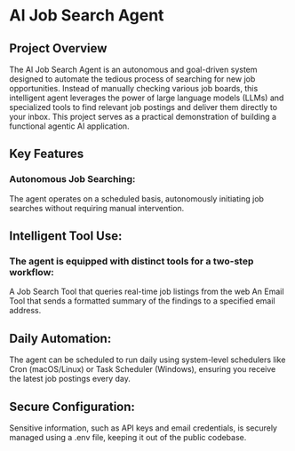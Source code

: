 # AI Job Search Agent
## Project Overview
The AI Job Search Agent is an autonomous and goal-driven system designed to automate the tedious process of searching for new job opportunities. Instead of manually checking various job boards, this intelligent agent leverages the power of large language models (LLMs) and specialized tools to find relevant job postings and deliver them directly to your inbox. This project serves as a practical demonstration of building a functional agentic AI application.

## Key Features
### Autonomous Job Searching: 
The agent operates on a scheduled basis, autonomously initiating job searches without requiring manual intervention.

## Intelligent Tool Use: 
### The agent is equipped with distinct tools for a two-step workflow:
A Job Search Tool that queries real-time job listings from the web
An Email Tool that sends a formatted summary of the findings to a specified email address.

## Daily Automation: 
The agent can be scheduled to run daily using system-level schedulers like Cron (macOS/Linux) or Task Scheduler (Windows), ensuring you receive the latest job postings every day.

## Secure Configuration:
Sensitive information, such as API keys and email credentials, is securely managed using a .env file, keeping it out of the public codebase.
